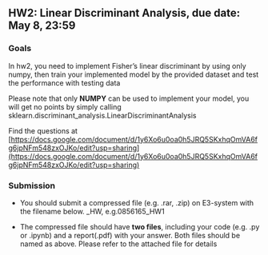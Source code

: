 ## HW2: Linear Discriminant Analysis, due date: May 8, 23:59
### Goals
In hw2, you need to implement Fisher’s linear discriminant by using only numpy, then train your implemented model by the provided dataset and test the performance with testing data

Please note that only **NUMPY** can be used to implement your model, you will get no points by simply calling sklearn.discriminant_analysis.LinearDiscriminantAnalysis 

Find the questions at [https://docs.google.com/document/d/1y6Xo6u0oa0h5JRQ5SKxhqOmVA6fg6jpNFm548zxOJKo/edit?usp=sharing](https://docs.google.com/document/d/1y6Xo6u0oa0h5JRQ5SKxhqOmVA6fg6jpNFm548zxOJKo/edit?usp=sharing)
### Submission
- You should submit a compressed file (e.g. .rar, .zip) on E3-system with the filename below.
<STUDENT-ID>_HW<NUMBER>, e.g.0856165_HW1

- The compressed file should have **two files**, including your code (e.g. .py or .ipynb) and a report(.pdf) with your answer. Both files should be named as above. Please refer to the attached file for details



